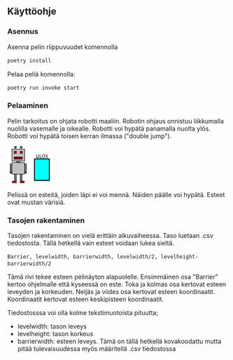 ## Käyttöohje

### Asennus
Asenna pelin riippuvuudet komennolla
```bash
poetry install
```
Pelaa peliä komennolla:
```bash
poetry run invoke start
```

### Pelaaminen

Pelin tarkoitus on ohjata robotti maaliin. Robotin ohjaus onnistuu liikkumalla nuolilla vasemalle ja oikealle. Robotti voi hypätä panamalla nuolta ylös. Robotti voi hypätä toisen kerran ilmassa ("double jump").

![robotti](https://github.com/msslotboom/ot-harjoitustyo/blob/master/harjoitustyo/src/assets/robot.png) ![maali](https://github.com/msslotboom/ot-harjoitustyo/blob/master/harjoitustyo/src/assets/ovi.png)

Pelissä on esteitä, joiden läpi ei voi mennä. Näiden päälle voi hypätä. Esteet ovat mustan värisiä.

### Tasojen rakentaminen

Tasojen rakentaminen on vielä erittäin alkuvaiheessa. Taso luetaan .csv tiedostosta. Tällä hetkellä vain esteet voidaan lukea sieltä.

```
Barrier, levelwidth, barrierwidth, levelwidth/2, levelheight-barrierwidth/2
```
Tämä rivi tekee esteen pelinäyton alapuolelle. Ensimmäinen osa "Barrier" kertoo ohjelmalle että kyseessä on este. Toka ja kolmas osa kertovat esteen leveyden ja korkeuden. Neljäs ja viides osa kertovat esteen koordinaatit. Koordinaatit kertovat esteen keskipisteen koordinaatit.

Tiedostosssa voi olla kolme tekstimuotoista pituutta;
- levelwidth: tason leveys
- levelheight: tason korkeus
- barrierwidth: esteen leveys. Tämä on tällä hetkellä kovakoodattu mutta pitää tulevaisuudessa myös määritellä .csv tiedostossa
